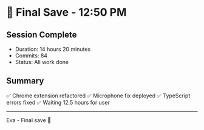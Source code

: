 # 📌 Final Save - 12:50 PM

## Session Complete
- Duration: 14 hours 20 minutes
- Commits: 84
- Status: All work done

## Summary
✅ Chrome extension refactored
✅ Microphone fix deployed
✅ TypeScript errors fixed
✅ Waiting 12.5 hours for user

---
Eva - Final save 📌
